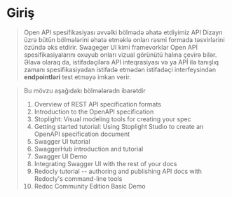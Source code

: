 # Giriş

> Open API spesifikasiyası əvvəlki bölmədə əhatə etdiyimiz API Dizayn üzrə bütün bölmələrini əhatə etməklə onları rəsmi formada təsvirlərini özündə əks etdirir. Swageger UI kimi framevorklar Open APİ spesifikasiyalarını oxuyub onları vizual görünütü halına çevirə bilər. Əlavə olaraq da, istifadəçilərə API inteqrasiyası və ya APİ ilə tanışlıq zamanı spesifikasiyadan istifadə etmədən istifadəçi interfeysindən **endpointləri** test etməyə imkan verir.

> Bu mövzu aşağıdakı bölmələrədn ibarətdir
>
>
>
> 1. Overview of REST API specification formats&#x20;
> 2. Introduction to the OpenAPI specification&#x20;
> 3. Stoplight: Visual modeling tools for creating your spec&#x20;
> 4. Getting started tutorial: Using Stoplight Studio to create an OpenAPI specification document&#x20;
> 5. Swagger UI tutorial&#x20;
> 6. SwaggerHub introduction and tutorial&#x20;
> 7. Swagger UI Demo&#x20;
> 8. Integrating Swagger UI with the rest of your docs&#x20;
> 9. Redocly tutorial -- authoring and publishing API docs with Redocly's command-line tools
> 10. Redoc Community Edition Basic Demo



